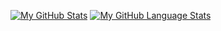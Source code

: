 [![My GitHub Stats](https://github-readme-stats.vercel.app/api/?username=NLKNguyen&theme=default&show_icons=true&count_private=true)]()
[![My GitHub Language Stats](https://github-readme-stats.vercel.app/api/top-langs/?username=NLKNguyen&langs_count=5&theme=default)]()
